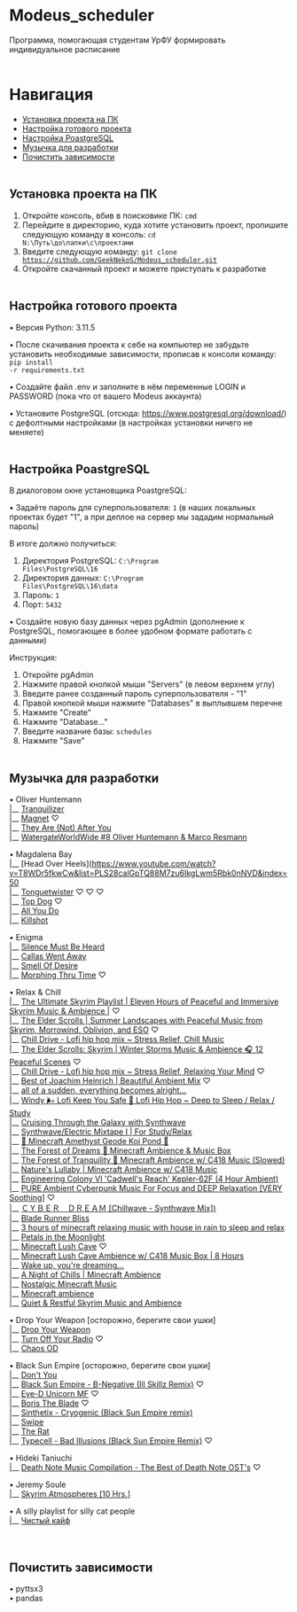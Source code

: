 # Modeus_scheduler
Программа, помогающая студентам УрФУ формировать индивидуальное расписание
<br /> <br />


# Навигация
- [Установка проекта на ПК](#download_project)
- [Настройка готового проекта](#setting_up_project)
- [Настройка PoastgreSQL](#setting_up_postgres)
- [Музычка для разработки](#music)
- [Почистить зависимости](#clean_up_dependencies)
<br /> <br />


<a name="download_project"></a> 
## Установка проекта на ПК
1. Откройте консоль, вбив в поисковике ПК: <code>cmd</code>
2. Перейдите в директорию, куда хотите установить проект, пропишите следующую команду в консоль: <code>cd N:\Путь\до\папки\с\проектами</code>
3. Введите следующую команду: <code>git clone https://github.com/GeekNekoS/Modeus_scheduler.git </code>
4. Откройте скачанный проект и можете приступать к разработке
<br /> <br />


<a name="setting_up_project"></a>
## Настройка готового проекта
• Версия Python: 3.11.5

• После скачивания проекта к себе на компьютер не забудьте установить необходимые зависимости, прописав к консоли команду: 
<code>pip install -r requirements.txt</code>

• Создайте файл .env и заполните в нём переменные LOGIN и PASSWORD (пока что от вашего Modeus аккаунта)

• Установите PostgreSQL (отсюда: https://www.postgresql.org/download/) с дефолтными настройками (в настройках установки ничего не меняете)
<br /> <br />


<a name="setting_up_postgres"></a>
## Настройка PoastgreSQL
В диалоговом окне установщика PoastgreSQL:

• Задаёте пароль для суперпользователя: <code>1</code> (в наших локальных проектах будет "1", а при деплое на сервер мы зададим нормальный пароль)

В итоге должно получиться:
1. Директория PostgreSQL: <code>C:\Program Files\PostgreSQL\16</code>
2. Директория данных: <code>C:\Program Files\PostgreSQL\16\data</code>
3. Пароль: <code>1</code>
4. Порт: <code>5432</code>

• Создайте новую базу данных через pgAdmin (дополнение к PostgreSQL, помогающее в более удобном формате работать с данными)

Инструкция:
1. Откройте pgAdmin
2. Нажмите правой кнопкой мыши "Servers" (в левом верхнем углу)
3. Введите ранее созданный пароль суперпользователя - "1"
4. Правой кнопкой мыши нажмите "Databases" в выплывшем перечне
5. Нажмите "Create"
6. Нажмите "Database..."
7. Введите название базы: <code>schedules</code>
8. Нажмите "Save"
<br /> <br />

   
<a name="music"></a>
## Музычка для разработки
• Oliver Huntemann <br />
|__ [Tranquilizer](https://www.youtube.com/watch?v=wtRPzzWjlUk&list=OLAK5uy_kYFDjGM0qAA0Q2cSyuc1sl5pv2NERoVIU&index=10) <br />
|__ [Magnet](https://www.youtube.com/watch?v=jNOFwlYShnw&list=OLAK5uy_kYFDjGM0qAA0Q2cSyuc1sl5pv2NERoVIU&index=9) ♡ <br />
|__ [They Are (Not) After You](https://www.youtube.com/watch?v=ZpZ2hfxK93o&list=OLAK5uy_kYFDjGM0qAA0Q2cSyuc1sl5pv2NERoVIU&index=7) <br />
|__ [WatergateWorldWide #8 Oliver Huntemann & Marco Resmann](https://www.youtube.com/watch?v=vcBUb7fXNl0) 

• Magdalena Bay <br />
|__ [Head Over Heels](https://www.youtube.com/watch?v=T8WDr5fkwCw&list=PLS28calGpTQ88M7zu6IkgLwm5Rbk0nNVD&index=50 <br />
|__ [Tonguetwister](https://www.youtube.com/watch?v=GATMtsjKOL0&list=PLS28calGpTQ88M7zu6IkgLwm5Rbk0nNVD&index=3) ♡ ♡ ♡ <br />
|__ [Top Dog](https://www.youtube.com/watch?v=ekxNdBZizNQ) ♡ <br />
|__ [All You Do](https://www.youtube.com/watch?v=-_DuYs33JJk) <br />
|__ [Killshot](https://www.youtube.com/watch?v=lhfs1CzzUPM)

• Enigma <br />
|__ [Silence Must Be Heard](https://www.youtube.com/watch?v=tCUran3CDFg) <br />
|__ [Callas Went Away](https://www.youtube.com/watch?v=gWkWxFdpFHE) <br />
|__ [Smell Of Desire](https://www.youtube.com/watch?v=oVKit3pjc1g) <br />
|__ [Morphing Thru Time](https://www.youtube.com/watch?v=ZntPhESIHf4) ♡ <br />

• Relax & Chill <br />
|__ [The Ultimate Skyrim Playlist | Eleven Hours of Peaceful and Immersive Skyrim Music & Ambience |](https://www.youtube.com/watch?v=JcwceBDUd68) ♡ <br />
|__ [The Elder Scrolls | Summer Landscapes with Peaceful Music from Skyrim, Morrowind, Oblivion, and ESO](https://www.youtube.com/watch?v=sOpmG_retJE) ♡ <br />
|__ [Chill Drive - Lofi hip hop mix ~ Stress Relief, Chill Music](https://www.youtube.com/watch?v=7MJBeAyU1As) <br />
|__ [The Elder Scrolls: Skyrim | Winter Storms Music & Ambience 🎧 12 Peaceful Scenes](https://www.youtube.com/watch?v=FNBf2yNOzhY) ♡ <br />
|__ [Chill Drive - Lofi hip hop mix ~ Stress Relief, Relaxing Your Mind](https://www.youtube.com/watch?v=25BkVBgFD9Y) ♡ <br />
|__ [Best of Joachim Heinrich | Beautiful Ambient Mix](https://www.youtube.com/watch?v=H5NZtbbiyKM) ♡ <br />
|__ [all of a sudden, everything becomes alright...](https://www.youtube.com/watch?v=ANkxRGvl1VY) <br />
|__ [Windy 🌬️ Lofi Keep You Safe 🍂 Lofi Hip Hop ~ Deep to Sleep / Relax / Study](https://www.youtube.com/watch?v=qW2lX0LnTQA) <br />
|__ [Cruising Through the Galaxy with Synthwave](https://www.youtube.com/watch?v=DUQkBgTDCiE) <br />
|__ [Synthwave/Electric Mixtape I | For Study/Relax](https://www.youtube.com/watch?v=k3WkJq478To) <br />
|__ [💜 Minecraft Amethyst Geode Koi Pond 💜](https://www.youtube.com/watch?v=5zl30-PZxqI) <br />
|__ [The Forest of Dreams 🌿 Minecraft Ambience & Music Box](https://www.youtube.com/watch?v=8TvpUMKZoCU) <br />
|__ [The Forest of Tranquility 🌿 Minecraft Ambience w/ C418 Music (Slowed)](https://www.youtube.com/watch?v=2Qh5YcV0p-I) <br />
|__ [Nature's Lullaby | Minecraft Ambience w/ C418 Music](https://www.youtube.com/watch?v=bjyjDNzQemo) <br />
|__ [Engineering Colony VI 'Cadwell's Reach' Kepler-62F (4 Hour Ambient)](https://www.youtube.com/watch?v=nVpXV6QDtj0) <br />
|__ [PURE Ambient Cyberpunk Music For Focus and DEEP Relaxation [VERY Soothing]](https://www.youtube.com/watch?v=FULCBFlX3Eo) ♡ <br />
|__ [ＣＹＢＥＲ　ＤＲＥＡＭ [Chillwave - Synthwave Mix])](https://www.youtube.com/watch?v=yhCuCqJbOVE) <br />
|__ [Blade Runner Bliss](https://www.youtube.com/watch?v=4FhsjQ2xess) <br />
|__ [3 hours of minecraft relaxing music with house in rain to sleep and relax](https://www.youtube.com/watch?v=MZqcaMe4FNE) <br />
|__ [Petals in the Moonlight](https://www.youtube.com/watch?v=BKjUfSb5UU0) <br />
|__ [Minecraft Lush Cave](https://www.youtube.com/watch?v=VqJ9yWNWZLI) ♡ <br />
|__ [Minecraft Lush Cave Ambience w/ C418 Music Box | 8 Hours](https://www.youtube.com/watch?v=HnLScCOFCv0) <br />
|__ [Wake up, you're dreaming...](https://www.youtube.com/watch?v=oC4o0litO-4) <br />
|__ [A Night of Chills | Minecraft Ambience](https://www.youtube.com/watch?v=PzC-QfWdYoE) <br />
|__ [Nostalgic Minecraft Music](https://www.youtube.com/watch?v=TV1Nj555ShQ) <br />
|__ [Minecraft ambience](https://www.youtube.com/watch?v=FlaDNyuPnfg) <br />
|__ [Quiet & Restful Skyrim Music and Ambience](https://www.youtube.com/watch?v=lO9yYT1I7cU) <br />

• Drop Your Weapon [осторожно, берегите свои ушки] <br />
|__ [Drop Your Weapon](https://www.youtube.com/watch?v=2MNCQcLPGxI) <br />
|__ [Turn Off Your Radio](https://www.youtube.com/watch?v=giH4y6XRdzY) ♡ <br />
|__ [Chaos OD](https://www.youtube.com/watch?v=zE7xJ8QFZZQ) 

• Black Sun Empire [осторожно, берегите свои ушки] <br />
|__ [Don't You](https://www.youtube.com/watch?v=Y4YAsRd1Swk&list=OLAK5uy_nQDBv6d8yGaRObX_mIKW05ksSHOh-txQU&index=2) <br />
|__ [Black Sun Empire - B-Negative (Ill Skillz Remix)](https://www.youtube.com/watch?v=GQAF9VYBBzc&list=OLAK5uy_nQDBv6d8yGaRObX_mIKW05ksSHOh-txQU&index=11) ♡ <br />
|__ [Eye-D Unicorn MF](https://www.youtube.com/watch?v=LT-pfqmq2kc&list=OLAK5uy_nQDBv6d8yGaRObX_mIKW05ksSHOh-txQU&index=22) ♡ <br />
|__ [Boris The Blade](https://www.youtube.com/watch?v=5lAyhChKqNc&list=OLAK5uy_nQDBv6d8yGaRObX_mIKW05ksSHOh-txQU&index=9) ♡ <br />
|__ [Sinthetix - Cryogenic (Black Sun Empire remix)](https://www.youtube.com/watch?v=2L6pu0BPeJc&list=OLAK5uy_nQDBv6d8yGaRObX_mIKW05ksSHOh-txQU&index=12) <br />
|__ [Swipe](https://www.youtube.com/watch?v=OoG_YE69aPg&list=OLAK5uy_nQDBv6d8yGaRObX_mIKW05ksSHOh-txQU&index=8) <br />
|__ [The Rat](https://www.youtube.com/watch?v=jBhkRqAQo_E&list=OLAK5uy_nQDBv6d8yGaRObX_mIKW05ksSHOh-txQU&index=6) <br />
|__ [Typecell - Bad Illusions (Black Sun Empire Remix)](https://www.youtube.com/watch?v=RunkjktX6Eg&list=OLAK5uy_nQDBv6d8yGaRObX_mIKW05ksSHOh-txQU&index=15) ♡

• Hideki Taniuchi <br />
|__ [Death Note Music Compilation - The Best of Death Note OST's](https://youtu.be/hKfKYpba0dE) ♡

• Jeremy Soule <br />
|__ [Skyrim Atmospheres [10 Hrs.]](https://www.youtube.com/watch?v=iGUEHPkaE5o)<br />

• A silly playlist for silly cat people <br />
|__ [Чистый кайф](https://www.youtube.com/watch?v=f-gi8k4IRh8)<br />
<br /> <br />


<a name="clean_up_dependencies"></a>
## Почистить зависимости
• pyttsx3 <br />
• pandas
<br /> <br />
